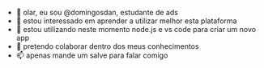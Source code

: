 - 👋 olar, eu sou @domingosdan, estudante de ads
- 👀 estou interessado em aprender a utilizar melhor esta plataforma
- 🌱 estou utilizando neste momento node.js e vs code para criar um novo app
- 💞️ pretendo colaborar dentro dos meus conhecimentos
- 📫 apenas mande um salve para falar comigo

<!---
domingosdan/domingosdan is a ✨ special ✨ repository because its `README.md` (this file) appears on your GitHub profile.
You can click the Preview link to take a look at your changes.
--->
